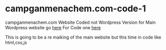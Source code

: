 # campganmenachem.com-code-1

campganmenachem.com Website Coded not Wordpress Version
for Main Wordpress website go <a href="https://campganmenachem.com/?ref=github">here</a>
For Code one <a href="https://code.campganmenachem.com/">here</a>

This is going to be a re maiking of the main website but this time in code like html,css,js
